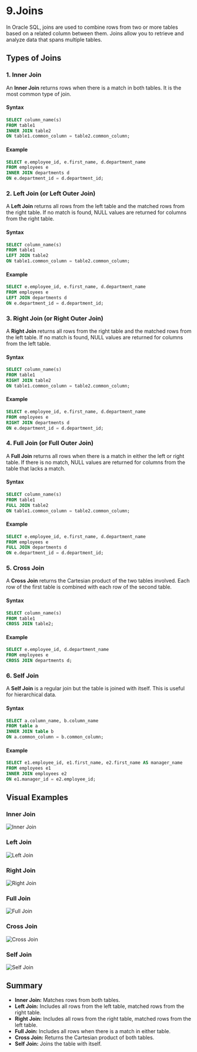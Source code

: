 # 9.Joins

In Oracle SQL, joins are used to combine rows from two or more tables based on a related column between them. Joins allow you to retrieve and analyze data that spans multiple tables.

## Types of Joins

### 1. Inner Join

An **Inner Join** returns rows when there is a match in both tables. It is the most common type of join.

#### Syntax

```sql
SELECT column_name(s)
FROM table1
INNER JOIN table2
ON table1.common_column = table2.common_column;
```

#### Example

```sql
SELECT e.employee_id, e.first_name, d.department_name
FROM employees e
INNER JOIN departments d
ON e.department_id = d.department_id;
```

### 2. Left Join (or Left Outer Join)

A **Left Join** returns all rows from the left table and the matched rows from the right table. If no match is found, NULL values are returned for columns from the right table.

#### Syntax

```sql
SELECT column_name(s)
FROM table1
LEFT JOIN table2
ON table1.common_column = table2.common_column;
```

#### Example

```sql
SELECT e.employee_id, e.first_name, d.department_name
FROM employees e
LEFT JOIN departments d
ON e.department_id = d.department_id;
```

### 3. Right Join (or Right Outer Join)

A **Right Join** returns all rows from the right table and the matched rows from the left table. If no match is found, NULL values are returned for columns from the left table.

#### Syntax

```sql
SELECT column_name(s)
FROM table1
RIGHT JOIN table2
ON table1.common_column = table2.common_column;
```

#### Example

```sql
SELECT e.employee_id, e.first_name, d.department_name
FROM employees e
RIGHT JOIN departments d
ON e.department_id = d.department_id;
```

### 4. Full Join (or Full Outer Join)

A **Full Join** returns all rows when there is a match in either the left or right table. If there is no match, NULL values are returned for columns from the table that lacks a match.

#### Syntax

```sql
SELECT column_name(s)
FROM table1
FULL JOIN table2
ON table1.common_column = table2.common_column;
```

#### Example

```sql
SELECT e.employee_id, e.first_name, d.department_name
FROM employees e
FULL JOIN departments d
ON e.department_id = d.department_id;
```

### 5. Cross Join

A **Cross Join** returns the Cartesian product of the two tables involved. Each row of the first table is combined with each row of the second table.

#### Syntax

```sql
SELECT column_name(s)
FROM table1
CROSS JOIN table2;
```

#### Example

```sql
SELECT e.employee_id, d.department_name
FROM employees e
CROSS JOIN departments d;
```

### 6. Self Join

A **Self Join** is a regular join but the table is joined with itself. This is useful for hierarchical data.

#### Syntax

```sql
SELECT a.column_name, b.column_name
FROM table a
INNER JOIN table b
ON a.common_column = b.common_column;
```

#### Example

```sql
SELECT e1.employee_id, e1.first_name, e2.first_name AS manager_name
FROM employees e1
INNER JOIN employees e2
ON e1.manager_id = e2.employee_id;
```

## Visual Examples

### Inner Join

![Inner Join](images/inner-join.png)

### Left Join

![Left Join](images/left-join.png)

### Right Join

![Right Join](images/right-join.png)

### Full Join

![Full Join](images/full-join.png)

### Cross Join

![Cross Join](images/cross-join.png)

### Self Join

![Self Join](images/self-join.png)

## Summary

- **Inner Join:** Matches rows from both tables.
- **Left Join:** Includes all rows from the left table, matched rows from the right table.
- **Right Join:** Includes all rows from the right table, matched rows from the left table.
- **Full Join:** Includes all rows when there is a match in either table.
- **Cross Join:** Returns the Cartesian product of both tables.
- **Self Join:** Joins the table with itself.
